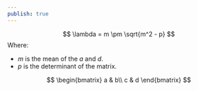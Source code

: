 ```yaml
---
publish: true
---
```


$$
\lambda =  m \pm \sqrt{m^2 - p}
$$
Where:
- $m$ is the mean of the $a$ and $d$.
- $p$ is the determinant of the matrix.

$$
\begin{bmatrix}
a & b\\
c & d
\end{bmatrix}
$$